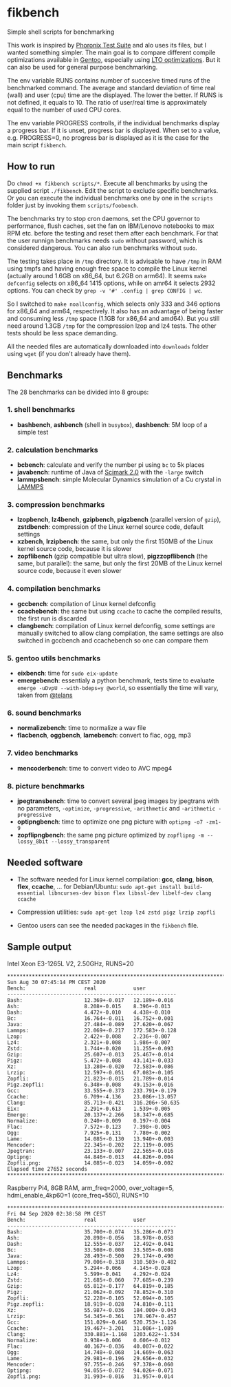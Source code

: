 # fikbench
Simple shell scripts for benchmarking

This work is inspired by [Phoronix Test Suite](https://github.com/phoronix-test-suite/phoronix-test-suite) and alo uses its files, but I wanted something simpler. The main goal is to compare different compile optimizations available in [Gentoo](https://gentoo.org/), especially using [LTO optimizations](https://github.com/InBetweenNames/gentooLTO). But it can also be used for general purpose benchmarking.

The env variable RUNS contains number of succesive timed runs of the benchmarked command. The average and standard deviation of time real (wall) and user (cpu) time are the displayed. The lower the better. If RUNS is not defined, it equals to 10. The ratio of user/real time is approximately equal to the number of used CPU cores.

The env variable PROGRESS controlls, if the individual benchmarks display a progress bar. If it is unset, progress bar is displayed. When set to a value, e.g. PROGRESS=0, no progress bar is displayed as it is the case for the main script `fikbench`.

## How to run
Do `chmod +x fikbench scripts/*`. Execute all benchmarks by using the supplied script `./fikbench`. Edit the script to exclude specific benchmarks.
Or you can execute the individual benchmarks one by one in the `scripts` folder just by invoking them `scripts/foobench`.

The benchmarks try to stop cron daemons, set the CPU governor to performance, flush caches, set the fan on IBM/Lenovo notebooks to max RPM etc. before the testing and reset them after each benchmark. For that the user runnign benchmarks needs `sudo` without password, which is considered dangerous. You can also run benchmarks without `sudo`.

The testing takes place in `/tmp` directory. It is advisable to have `/tmp` in RAM using tmpfs and having enough free space to compile the Linux kernel (actually around 1.6GB on x86_64, but 6.2GB on arm64). It seems `make defconfig` selects on x86_64 1415 options, while on amr64 it selects 2932 options. You can check by `grep -v '#' .config | grep CONFIG | wc`.

So I switched to `make noallconfig`, which selects only 333 and 346 options for x86_64 and arm64, respectively. It also has an advantage of being faster and consuming less `/tmp` space (1.1GB for x86_64 and amd64). But you still need around 1.3GB `/tmp` for the compression lzop and lz4 tests. The other tests should be less space demanding.



All the needed files are automatically downloaded into `downloads` folder using `wget` (if you don't already have them).

## Benchmarks

The 28 benchmarks can be divided into 8 groups:

### 1. shell benchmarks
- **bashbench**, **ashbench** (shell in `busybox`), **dashbench**: 5M loop of a simple test

### 2. calculation benchmarks
- **bcbench**: calculate and verify the number pi using `bc` to 5k places
- **javabench**: runtime of Java of [Scimark 2.0](https://math.nist.gov/scimark2/download_java.html) with the `-large` switch
- **lammpsbench**: simple Molecular Dynamics simulation of a Cu crystal in [LAMMPS](https://lammps.sandia.gov/)

### 3. compression benchmarks
- **lzopbench**, **lz4bench**, **gzipbench**, **pigzbench** (parallel version of `gzip`), **zstdbench**: compression of the Linux kernel source code, default settings
- **xzbench**, **lrzipbench**: the same, but only the first 150MB of the Linux kernel source code, because it is slower
- **zopflibench** (gzip compatible but ultra slow), **pigzzopflibench** (the same, but parallel): the same, but only the first 20MB of the Linux kernel source code, because it even slower

### 4. compilation benchmarks
- **gccbench**: compilation of Linux kernel defconfig
- **ccachebench**: the same but using `ccache` to cache the compiled results, the first run is discarded
- **clangbench**: compilation of Linux kernel defconfig, some settings are manually switched to allow clang compilation, the same settings are also switched in gccbench and ccachebench so one can compare them

### 5. gentoo utils benchmarks
- **eixbench**: time for `sudo eix-update`
- **emergebench**: essentialy a python benchmark, tests time to evaluate `emerge -uDvpU --with-bdeps=y @world`, so essentially the time will vary, taken from [@telans](https://github.com/InBetweenNames/gentooLTO/issues/552#issuecomment-671772521)

### 6. sound benchmarks
- **normalizebench**: time to normalize a wav file
- **flacbench**, **oggbench**, **lamebench**: convert to flac, ogg, mp3

### 7. video benchmarks
- **mencoderbench**: time to convert video to AVC mpeg4

### 8. picture benchmarks
- **jpegtransbench**: time to convert several jpeg images by jpegtrans with no parameters, `-optimize`, `-progressive`, `-arithmetic` and `-arithmetic -progressive`
- **optipngbench**: time to optimize one png picture with `optipng -o7 -zm1-9`
- **zopflipngbench**: the same png picture optimized by `zopflipng -m --lossy_8bit --lossy_transparent`

## Needed software

- The software needed for Linux kernel compilation: **gcc**, **clang**, **bison**, **flex**, **ccache**, ... for Debian/Ubuntu: `sudo apt-get install build-essential libncurses-dev bison flex libssl-dev libelf-dev clang ccache`

- Compression utilities: `sudo apt-get lzop lz4 zstd pigz lrzip zopfli`

- Gentoo users can see the needed packages in the `fikbench` file.


## Sample output
Intel Xeon E3-1265L V2, 2.50GHz, RUNS=20
```
**************************************************************************************************************
Sun Aug 30 07:45:14 PM CEST 2020
Bench:                   real            user
-------------------------------------------------------
Bash:                    12.369+-0.017   12.189+-0.016
Ash:                     8.208+-0.015    8.396+-0.013
Dash:                    4.472+-0.010    4.438+-0.010
Bc:                      16.764+-0.011   16.752+-0.001
Java:                    27.484+-0.089   27.620+-0.067
Lammps:                  22.069+-0.217   172.583+-0.128
Lzop:                    2.422+-0.008    2.236+-0.007
Lz4:                     2.321+-0.008    1.986+-0.007
Zstd:                    1.744+-0.020    11.255+-0.093
Gzip:                    25.607+-0.013   25.467+-0.014
Pigz:                    5.472+-0.008    43.141+-0.033
Xz:                      13.280+-0.020   72.583+-0.086
Lrzip:                   12.597+-0.051   67.083+-0.105
Zopfli:                  21.823+-0.015   21.789+-0.014
Pigz.zopfli:             6.348+-0.008    49.153+-0.016
Gcc:                     33.555+-0.373   233.791+-0.179
Ccache:                  6.709+-4.136    23.086+-13.057
Clang:                   85.713+-0.421   316.206+-50.635
Eix:                     2.291+-0.613    1.539+-0.005
Emerge:                  20.137+-2.266   18.347+-0.685
Normalize:               0.240+-0.009    0.197+-0.004
Flac:                    7.572+-0.123    7.398+-0.005
Ogg:                     7.925+-0.131    7.780+-0.002
Lame:                    14.085+-0.130   13.940+-0.003
Mencoder:                22.345+-0.202   22.119+-0.005
Jpegtran:                23.133+-0.007   22.565+-0.016
Optipng:                 44.846+-0.013   44.826+-0.004
Zopfli.png:              14.085+-0.023   14.059+-0.002
Elapsed time 27652 seconds
**************************************************************************************************************
```
Raspberry Pi4, 8GB RAM, arm_freq=2000, over_voltage=5, hdmi_enable_4kp60=1 (core_freq=550), RUNS=10
```
**************************************************************************************************************
Fri 04 Sep 2020 02:38:58 PM CEST
Bench:                   real            user
-------------------------------------------------------
Bash:                    35.700+-0.074   35.286+-0.073
Ash:                     20.898+-0.056   18.978+-0.058
Dash:                    12.555+-0.037   12.492+-0.041
Bc:                      33.508+-0.008   33.505+-0.008
Java:                    28.493+-0.500   29.174+-0.490
Lammps:                  79.006+-0.318   310.503+-0.482
Lzop:                    5.294+-0.066    4.145+-0.028
Lz4:                     5.599+-0.041    4.292+-0.024
Zstd:                    21.685+-0.060   77.685+-0.239
Gzip:                    65.812+-0.177   64.819+-0.185
Pigz:                    21.062+-0.092   78.852+-0.310
Zopfli:                  52.228+-0.105   52.094+-0.105
Pigz.zopfli:             18.919+-0.028   74.810+-0.111
Xz:                      55.987+-0.036   184.000+-0.043
Lrzip:                   54.345+-0.361   178.967+-0.457
Gcc:                     151.029+-0.646  520.753+-1.126
Ccache:                  19.467+-3.201   31.086+-1.089
Clang:                   330.881+-1.168  1203.622+-1.534
Normalize:               0.938+-0.006    0.606+-0.012
Flac:                    40.167+-0.036   40.007+-0.022
Ogg:                     14.748+-0.068   14.669+-0.063
Lame:                    29.981+-0.196   29.656+-0.032
Mencoder:                97.755+-0.246   97.378+-0.060
Optipng:                 94.055+-0.072   94.026+-0.071
Zopfli.png:              31.993+-0.016   31.957+-0.014
```
